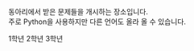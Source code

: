 동아리에서 받은 문제들을 개시하는 장소입니다. <br>
주로 Python을 사용하지만 다른 언어도 올라 올 수 있습니다.
<table>
  <tr>
    <tb>
      1학년
    </tb>
    <tb>
      2학년
    </tb>
    <tb>
      3학년
    </tb>
  </tr>
<table>
